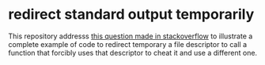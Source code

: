 # redirect standard output temporarily

This repository addresss
[this question made in stackoverflow](https://stackoverflow.com/a/58353672/3899431)
to illustrate a complete example of code to redirect temporary a
file descriptor to call a function that forcibly uses that
descriptor to cheat it and use a different one.
